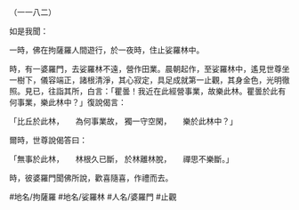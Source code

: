 （一一八二）

如是我聞：

一時，佛在拘薩羅人間遊行，於一夜時，住止娑羅林中。

時，有一婆羅門，去娑羅林不遠，營作田業。晨朝起作，至娑羅林中，遙見世尊坐一樹下，儀容端正，諸根清淨，其心寂定，具足成就第一止觀，其身金色，光明徹照。見已，往詣其所，白言：「瞿曇！我近在此經營事業，故樂此林。瞿曇於此有何事業，樂此林中？」復說偈言：

「比丘於此林，　　為何事業故，
獨一守空閑，　　樂於此林中？」

爾時，世尊說偈答曰：

「無事於此林，　　林根久已斷，
於林離林脫，　　禪思不樂斷。」

時，彼婆羅門聞佛所說，歡喜隨喜，作禮而去。

#地名/拘薩羅
#地名/娑羅林
#人名/婆羅門
#止觀
